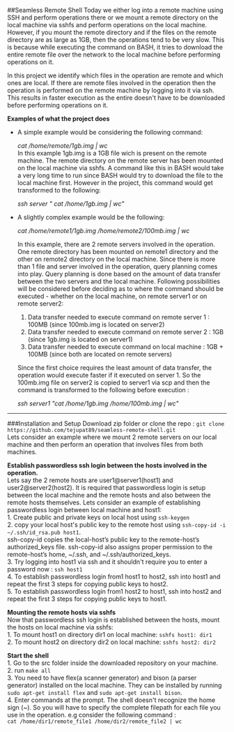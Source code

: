 ##Seamless Remote Shell
Today we either log into a remote machine using SSH and perform operations there or we mount a remote directory on the 
local machine via sshfs and perform operations on the local machine. However, if you mount the remote directory and if 
the files on the remote directory are as large as 1GB, then the operations tend to be very slow. This is because while 
executing the command on BASH, it tries to download the entire remote file over the network to the local machine before 
performing operations on it.   

In this project we identify which files in the operation are remote and which ones are local. If there are remote files 
involved in the operation then the operation is performed on the remote machine by logging into it via ssh. This results 
in faster execution as the entire doesn't have to be downloaded before performing operations on it.

**Examples of what the project does**
- A simple example would be considering the following command:    

  *cat  /home/remote/1gb.img | wc*    
  In this example 1gb.img is a 1GB file wich is present on the remote machine. The remote directory on the remote server 
has been mounted on the local machine via sshfs. A command like this in BASH would take a very long time to run since BASH
would try to download the file to the local machine first. However in the project, this command would get transformed to 
the following:  

  *ssh  server  " cat   /home/1gb.img   |   wc"*
  
- A slightly complex example would be the following:

  *cat   /home/remote1/1gb.img   /home/remote2/100mb.img  |  wc*
  
  In this example, there are 2 remote servers involved in the operation. One remote directory has been mounted on remote1 
  directory and the other on remote2 directory on the local machine. Since there is more than 1 file and server involved 
  in the operation, query planning comes into play. Query planning is done based on the amount of data transfer between 
  the two servers and the local machine. Following possibilities will be considered before deciding as to where the command 
  should be executed - whether on the local machine, on remote server1 or on remote server2:   
  1. Data transfer needed to execute command on remote server 1 : 100MB (since 100mb.img is located on server2)
  2. Data transfer needed to execute command on remote server 2 : 1GB (since 1gb.img is located on server1)
  3. Data transfer needed to execute command on local machine : 1GB + 100MB (since both are located on remote servers)

  Since the first choice requires the least amount of data transfer, the operation would execute faster if it executed on 
  server 1. So the 100mb.img file on server2 is copied to server1 via scp and then the command is transformed to the 
  following before execution :

  *ssh  server1  "cat  /home/1gb.img  /home/100mb.img  |  wc"*    

***

###Installation and Setup
 Download zip folder or clone the repo : `git clone https://github.com/tejupat89/seamless-remote-shell.git`  
    Lets consider an example where we mount 2 remote servers on our local machine and then perform an operation that 
    involves files from both machines.      
    
 **Establish passwordless ssh login between the hosts involved in the operation.**       
 Lets say the 2 remote hosts are user1@server1(host1) and user2@server2(host2).
 It is required that passwordless login is setup between the local machine and the remote hosts and also between the
 remote hosts themselves. Lets consider an example of establishing passwordless login between local machine and host1:    
        1. Create public and private keys on local host using `ssh-keygen`     
        2. copy your local host's public key to the remote host using `ssh-copy-id -i ~/.ssh/id_rsa.pub host1`.        
           ssh-copy-id copies the local-host’s public key to the remote-host’s authorized_keys file. ssh-copy-id also 
           assigns proper permission to the remote-host’s home, ~/.ssh, and ~/.ssh/authorized_keys.    
        3. Try logging into host1 via ssh and it shouldn't require you to enter a password now : `ssh host1`    
        4. To establish passwordless login from1 host1 to host2, ssh into host1 and repeat the first 3 steps for 
           copying public keys to host2.    
        5. To establish passwordless login from1 host2 to host1, ssh into host2 and repeat the first 3 steps for 
           copying public keys to host1.     
           
 **Mounting the remote hosts via sshfs**     
 Now that passwordless ssh login is established between the hosts, mount the hosts on local machine via sshfs:     
    1. To mount host1 on directory dir1 on local machine: `sshfs host1: dir1`   
    2. To mount host2 on directory dir2 on local machine: `sshfs host2: dir2`      

 **Start the shell**      
    1. Go to the src folder inside the downloaded repository on your machine.    
    2. run `make all`    
    3. You need to have flex(a scanner generator) and bison (a parser generator) installed on the local machine. They can
    be installed by running `sudo apt-get install flex` and `sudo apt-get install bison`.     
    4. Enter commands at the prompt. The shell doesn't recognize the home sign (~). So you will have to specify the 
    complete filepath for each file you use in the operation. e.g consider the following command :     
    `cat /home/dir1/remote_file1 /home/dir2/remote_file2 | wc`         
    
